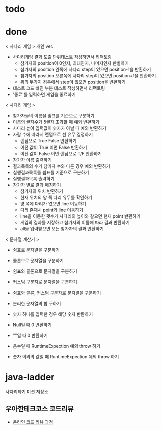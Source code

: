 # todo
 
# done
< 사다리 게임 > 개인 ver.
* 사다리게임 결과 도출 단위테스트 작성하면서 리팩토링
    * 참가지의 position이 0인지, 최대인지, 나머지인지 판별하기
    * 참가자의 position 왼쪽에 사다리 step이 있으면 position-1을 반환하기
    * 참가자의 position 오른쪽에 사다리 step이 있으면 position+1을 반환하기
    * 위의 두가지 경우에서 step이 없으면 position을 반환하기
* 테스트 코드 빠진 부분 테스트 작성하면서 리팩토링
* '종료'를 입력하면 게임을 종료하기

< 사다리 게임 >
* 참가자들의 이름을 쉼표를 기준으로 구분하기
* 이름의 글자수가 5글자 초과할 때 예외 반환하기
* 사다리 높이 입력값이 숫자가 아닐 때 예외 반환하기
* 사람 수에 따라서 랜덤으로 선 유무 결정하기
    * 랜덤으로 True False 반환하기
    * 이전 값이 True 이면 False 반환하기
    * 이전 값이 False 이면 랜덤으로 T/F 반환하기
* 참가자 이름 출력하기    
* 결과목록의 수가 참가자 수와 다른 경우 예외 반환하기
* 실행결과목록를 쉼표를 기준으로 구분하기
* 실행결과목록 출력하기
* 참가자 별로 결과 매칭하기
    * 참가자의 위치 반환하기 
    * 현재 위치의 양 쪽 다리 유무를 확인하기
    * 양 쪽에 다리가 없으면 line 이동하기
    * 다리 존재시 point와 line 이동하기
    * line을 이동한 횟수가 사다리의 높이와 같으면 현재 point 반환하기
    * 게임의 결과를 저장하고 참가자의 이름에 따라 결과 반환하기
    * all을 입력받으면 모든 참가자의 결과 반환하기

< 문자열 계산기 >
* 쉼표로 문자열을 구분하기
* 콜론으로 문자열을 구분하기
* 쉼표와 콜론으로 문자열을 구분하기
* 커스텀 구분자로 문자열을 구분하기
* 쉼표와 콜론, 커스텀 구분자로 문자열을 구분하기

* 분리한 문자열의 합 구하기
* 숫자 하나를 입력한 경우 해당 숫자 반환하기

* Null일 때 0 반환하기
* ""일 때 0 반환하기

* 음수일 때 RuntimeExpection 예외 throw 하기
* 숫자 이외의 값일 때 RuntimeExpection 예외 throw 하기

# java-ladder
사다리타기 미션 저장소

## 우아한테크코스 코드리뷰
* [온라인 코드 리뷰 과정](https://github.com/woowacourse/woowacourse-docs/blob/master/maincourse/README.md)
